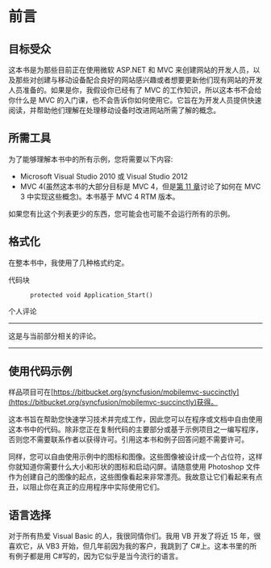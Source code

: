# 前言

## 目标受众

这本书是为那些目前正在使用微软 ASP.NET 和 MVC 来创建网站的开发人员，以及那些对创建与移动设备配合良好的网站感兴趣或者想要更新他们现有网站的开发人员准备的。如果是你，我假设你已经有了 MVC 的工作知识，所以这本书不会给你什么是 MVC 的入门课，也不会告诉你如何使用它。它旨在为开发人员提供快速阅读，并帮助他们理解在处理移动设备时改进网站所需了解的概念。

## 所需工具

为了能够理解本书中的所有示例，您将需要以下内容:

*   Microsoft Visual Studio 2010 或 Visual Studio 2012
*   MVC 4(虽然这本书的大部分目标是 MVC 4，但是[第 11 章](11.html#heading_id_78)讨论了如何在 MVC 3 中实现这些概念)。本书基于 MVC 4 RTM 版本。

如果您有比这个列表更少的东西，您可能会也可能不会运行所有的示例。

## 格式化

在整本书中，我使用了几种格式约定。

代码块

```
      protected void Application_Start()

```

个人评论

* * *

这是与当前部分相关的评论。

* * *

## 使用代码示例

样品项目可在[https://bitbucket.org/syncfusion/mobilemvc-succinctly](https://bitbucket.org/syncfusion/mobilemvc-succinctly)获得。

这本书旨在帮助您快速学习技术并完成工作，因此您可以在程序或文档中自由使用这本书中的代码。除非您正在复制代码的主要部分或基于示例项目之一编写程序，否则您不需要联系作者以获得许可。引用这本书和例子回答问题不需要许可。

同样，您可以自由使用示例中的图标和图像。这些图像被设计成一个占位符，这样你就知道你需要什么大小和形状的图标和启动闪屏。请随意使用 Photoshop 文件作为创建自己的图像的起点，这些图像看起来非常漂亮。我故意让它们看起来有点丑，以阻止你在真正的应用程序中实际使用它们。

## 语言选择

对于所有热爱 Visual Basic 的人，我很同情你们。我用 VB 开发了将近 15 年，很喜欢它，从 VB3 开始，但几年前因为我的客户，我跳到了 C#上。这本书里的所有例子都是用 C#写的，因为它似乎是当今流行的语言。